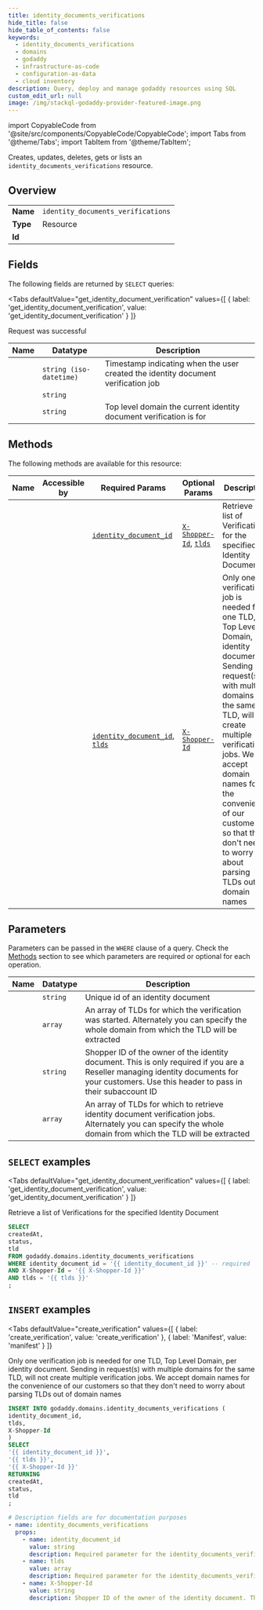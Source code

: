 ```yaml
--- 
title: identity_documents_verifications
hide_title: false
hide_table_of_contents: false
keywords:
  - identity_documents_verifications
  - domains
  - godaddy
  - infrastructure-as-code
  - configuration-as-data
  - cloud inventory
description: Query, deploy and manage godaddy resources using SQL
custom_edit_url: null
image: /img/stackql-godaddy-provider-featured-image.png
---
```


import CopyableCode from '@site/src/components/CopyableCode/CopyableCode';
import Tabs from '@theme/Tabs';
import TabItem from '@theme/TabItem';

Creates, updates, deletes, gets or lists an <code>identity_documents_verifications</code> resource.

## Overview
<table><tbody>
<tr><td><b>Name</b></td><td><code>identity_documents_verifications</code></td></tr>
<tr><td><b>Type</b></td><td>Resource</td></tr>
<tr><td><b>Id</b></td><td><CopyableCode code="godaddy.domains.identity_documents_verifications" /></td></tr>
</tbody></table>

## Fields

The following fields are returned by `SELECT` queries:

<Tabs
    defaultValue="get_identity_document_verification"
    values={[
        { label: 'get_identity_document_verification', value: 'get_identity_document_verification' }
    ]}
>
<TabItem value="get_identity_document_verification">

Request was successful

<table>
<thead>
    <tr>
    <th>Name</th>
    <th>Datatype</th>
    <th>Description</th>
    </tr>
</thead>
<tbody>
<tr>
    <td><CopyableCode code="createdAt" /></td>
    <td><code>string (iso-datetime)</code></td>
    <td>Timestamp indicating when the user created the identity document verification job</td>
</tr>
<tr>
    <td><CopyableCode code="status" /></td>
    <td><code>string</code></td>
    <td></td>
</tr>
<tr>
    <td><CopyableCode code="tld" /></td>
    <td><code>string</code></td>
    <td>Top level domain the current identity document verification is for</td>
</tr>
</tbody>
</table>
</TabItem>
</Tabs>

## Methods

The following methods are available for this resource:

<table>
<thead>
    <tr>
    <th>Name</th>
    <th>Accessible by</th>
    <th>Required Params</th>
    <th>Optional Params</th>
    <th>Description</th>
    </tr>
</thead>
<tbody>
<tr>
    <td><a href="#get_identity_document_verification"><CopyableCode code="get_identity_document_verification" /></a></td>
    <td><CopyableCode code="select" /></td>
    <td><a href="#parameter-identity_document_id"><code>identity_document_id</code></a></td>
    <td><a href="#parameter-X-Shopper-Id"><code>X-Shopper-Id</code></a>, <a href="#parameter-tlds"><code>tlds</code></a></td>
    <td>Retrieve a list of Verifications for the specified Identity Document</td>
</tr>
<tr>
    <td><a href="#create_verification"><CopyableCode code="create_verification" /></a></td>
    <td><CopyableCode code="insert" /></td>
    <td><a href="#parameter-identity_document_id"><code>identity_document_id</code></a>, <a href="#parameter-tlds"><code>tlds</code></a></td>
    <td><a href="#parameter-X-Shopper-Id"><code>X-Shopper-Id</code></a></td>
    <td>Only one verification job is needed for one TLD, Top Level Domain, per identity document. Sending in request(s) with multiple domains for the same TLD, will not create multiple verification jobs. We accept domain names for the convenience of our customers so that they don't need to worry about parsing TLDs out of domain names</td>
</tr>
</tbody>
</table>

## Parameters

Parameters can be passed in the `WHERE` clause of a query. Check the [Methods](#methods) section to see which parameters are required or optional for each operation.

<table>
<thead>
    <tr>
    <th>Name</th>
    <th>Datatype</th>
    <th>Description</th>
    </tr>
</thead>
<tbody>
<tr id="parameter-identity_document_id">
    <td><CopyableCode code="identity_document_id" /></td>
    <td><code>string</code></td>
    <td>Unique id of an identity document</td>
</tr>
<tr id="parameter-tlds">
    <td><CopyableCode code="tlds" /></td>
    <td><code>array</code></td>
    <td>An array of TLDs for which the verification was started. Alternately you can specify the whole domain from which the TLD will be extracted</td>
</tr>
<tr id="parameter-X-Shopper-Id">
    <td><CopyableCode code="X-Shopper-Id" /></td>
    <td><code>string</code></td>
    <td>Shopper ID of the owner of the identity document. This is only required if you are a Reseller managing identity documents for your customers. Use this header to pass in their subaccount ID</td>
</tr>
<tr id="parameter-tlds">
    <td><CopyableCode code="tlds" /></td>
    <td><code>array</code></td>
    <td>An array of TLDs for which to retrieve identity document verification jobs. Alternately you can specify the whole domain from which the TLD will be extracted</td>
</tr>
</tbody>
</table>

## `SELECT` examples

<Tabs
    defaultValue="get_identity_document_verification"
    values={[
        { label: 'get_identity_document_verification', value: 'get_identity_document_verification' }
    ]}
>
<TabItem value="get_identity_document_verification">

Retrieve a list of Verifications for the specified Identity Document

```sql
SELECT
createdAt,
status,
tld
FROM godaddy.domains.identity_documents_verifications
WHERE identity_document_id = '{{ identity_document_id }}' -- required
AND X-Shopper-Id = '{{ X-Shopper-Id }}'
AND tlds = '{{ tlds }}'
;
```
</TabItem>
</Tabs>


## `INSERT` examples

<Tabs
    defaultValue="create_verification"
    values={[
        { label: 'create_verification', value: 'create_verification' },
        { label: 'Manifest', value: 'manifest' }
    ]}
>
<TabItem value="create_verification">

Only one verification job is needed for one TLD, Top Level Domain, per identity document. Sending in request(s) with multiple domains for the same TLD, will not create multiple verification jobs. We accept domain names for the convenience of our customers so that they don't need to worry about parsing TLDs out of domain names

```sql
INSERT INTO godaddy.domains.identity_documents_verifications (
identity_document_id,
tlds,
X-Shopper-Id
)
SELECT 
'{{ identity_document_id }}',
'{{ tlds }}',
'{{ X-Shopper-Id }}'
RETURNING
createdAt,
status,
tld
;
```
</TabItem>
<TabItem value="manifest">

```yaml
# Description fields are for documentation purposes
- name: identity_documents_verifications
  props:
    - name: identity_document_id
      value: string
      description: Required parameter for the identity_documents_verifications resource.
    - name: tlds
      value: array
      description: Required parameter for the identity_documents_verifications resource.
    - name: X-Shopper-Id
      value: string
      description: Shopper ID of the owner of the identity document. This is only required if you are a Reseller managing identity documents for your customers. Use this header to pass in their subaccount ID
```
</TabItem>
</Tabs>
